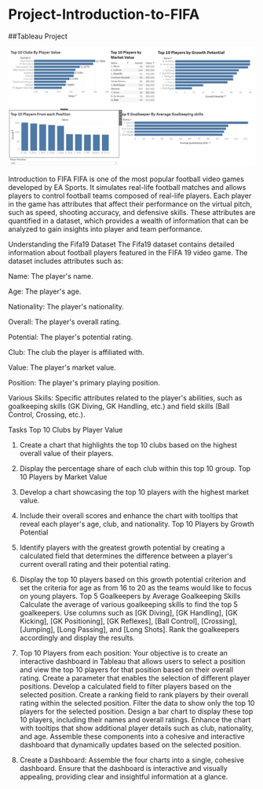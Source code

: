 # Project-Introduction-to-FIFA

##Tableau Project

[![image alt](https://github.com/prajwals22/Project-Introduction-to-FIFA/blob/09f77f569055f5bdeb598468b1f39ee97b7a5c9c/Dashboard.jpg)](https://public.tableau.com/app/profile/prajwal.shendge/viz/Football_Analysis_17314017713540/CreateDashboard)

Introduction to FIFA
FIFA is one of the most popular football video games developed by EA Sports. It simulates real-life football matches and allows players to control football teams composed of real-life players. Each player in the game has attributes that affect their performance on the virtual pitch, such as speed, shooting accuracy, and defensive skills. These attributes are quantified in a dataset, which provides a wealth of information that can be analyzed to gain insights into player and team performance.

Understanding the Fifa19 Dataset The Fifa19 dataset contains detailed information about football players featured in the FIFA 19 video game. The dataset includes attributes such as:

Name: The player's name.

Age: The player's age.

Nationality: The player's nationality.

Overall: The player's overall rating.

Potential: The player's potential rating.

Club: The club the player is affiliated with.

Value: The player's market value.

Position: The player's primary playing position.

Various Skills: Specific attributes related to the player's abilities, such as goalkeeping skills (GK Diving, GK Handling, etc.) and field skills (Ball Control, Crossing, etc.).

Tasks
Top 10 Clubs by Player Value
 1. Create a chart that highlights the top 10 clubs based on the highest overall value of their players.
  
 2. Display the percentage share of each club within this top 10 group.
Top 10 Players by Market Value
 1. Develop a chart showcasing the top 10 players with the highest market value.
  
 2. Include their overall scores and enhance the chart with tooltips that reveal each player's age, club, and nationality.
Top 10 Players by Growth Potential
 1. Identify players with the greatest growth potential by creating a calculated field that determines the difference between a player's current overall rating and their potential rating.
  
 2. Display the top 10 players based on this growth potential criterion and set the criteria for age as from 16 to 20 as the teams would like to focus on young players.
Top 5 Goalkeepers by Average Goalkeeping Skills
  Calculate the average of various goalkeeping skills to find the top 5 goalkeepers.
  Use columns such as [GK Diving], [GK Handling], [GK Kicking], [GK Positioning], [GK Reflexes], [Ball Control], [Crossing], [Jumping], [Long Passing], and [Long Shots].
  Rank the goalkeepers accordingly and display the results.
5. Top 10 Players from each position:
  Your objective is to create an interactive dashboard in Tableau that allows users to select a position and view the top 10 players for that position based on their overall rating. Create a parameter that enables the selection of different player positions. 
  Develop a  calculated field to filter players based on the selected position. Create a ranking field to rank players by their overall rating within the selected position. Filter the data to show only the top 10 players for the selected position. Design a 
  bar chart to display these top 10 players, including their names and overall ratings. Enhance the chart with tooltips that show additional player details such as club, nationality, and age. Assemble these components into a cohesive and interactive dashboard 
  that dynamically updates based on the selected position.
6. Create a Dashboard:
Assemble the four charts into a single, cohesive dashboard. Ensure that the dashboard is interactive and visually appealing, providing clear and insightful information at a glance.
